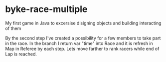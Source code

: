 # byke-race-multiple
My first game in Java to excersise disigning objects and building interacting of them

By the second step I've created a possibility for a few members to take part in the race.  In the branch I return var "time" into Race and it is refresh in Map in Referee by each step.
Lets move farther to rank racers while end of Lap is reached.
